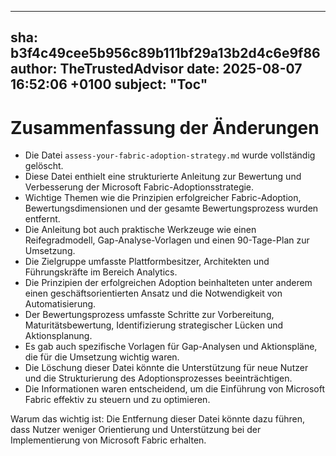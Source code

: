---
  sha: b3f4c49cee5b956c89b111bf29a13b2d4c6e9f86
  author: TheTrustedAdvisor
  date: 2025-08-07 16:52:06 +0100
  subject: "Toc"
  ---

  # Zusammenfassung der Änderungen

- Die Datei `assess-your-fabric-adoption-strategy.md` wurde vollständig gelöscht.
- Diese Datei enthielt eine strukturierte Anleitung zur Bewertung und Verbesserung der Microsoft Fabric-Adoptionsstrategie.
- Wichtige Themen wie die Prinzipien erfolgreicher Fabric-Adoption, Bewertungsdimensionen und der gesamte Bewertungsprozess wurden entfernt.
- Die Anleitung bot auch praktische Werkzeuge wie einen Reifegradmodell, Gap-Analyse-Vorlagen und einen 90-Tage-Plan zur Umsetzung.
- Die Zielgruppe umfasste Plattformbesitzer, Architekten und Führungskräfte im Bereich Analytics.
- Die Prinzipien der erfolgreichen Adoption beinhalteten unter anderem einen geschäftsorientierten Ansatz und die Notwendigkeit von Automatisierung.
- Der Bewertungsprozess umfasste Schritte zur Vorbereitung, Maturitätsbewertung, Identifizierung strategischer Lücken und Aktionsplanung.
- Es gab auch spezifische Vorlagen für Gap-Analysen und Aktionspläne, die für die Umsetzung wichtig waren.
- Die Löschung dieser Datei könnte die Unterstützung für neue Nutzer und die Strukturierung des Adoptionsprozesses beeinträchtigen.
- Die Informationen waren entscheidend, um die Einführung von Microsoft Fabric effektiv zu steuern und zu optimieren.

Warum das wichtig ist: Die Entfernung dieser Datei könnte dazu führen, dass Nutzer weniger Orientierung und Unterstützung bei der Implementierung von Microsoft Fabric erhalten.
